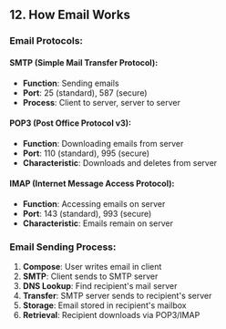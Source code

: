 ## 12. How Email Works

### Email Protocols:

#### SMTP (Simple Mail Transfer Protocol):
- **Function**: Sending emails
- **Port**: 25 (standard), 587 (secure)
- **Process**: Client to server, server to server

#### POP3 (Post Office Protocol v3):
- **Function**: Downloading emails from server
- **Port**: 110 (standard), 995 (secure)
- **Characteristic**: Downloads and deletes from server

#### IMAP (Internet Message Access Protocol):
- **Function**: Accessing emails on server
- **Port**: 143 (standard), 993 (secure)
- **Characteristic**: Emails remain on server

### Email Sending Process:
1. **Compose**: User writes email in client
2. **SMTP**: Client sends to SMTP server
3. **DNS Lookup**: Find recipient's mail server
4. **Transfer**: SMTP server sends to recipient's server
5. **Storage**: Email stored in recipient's mailbox
6. **Retrieval**: Recipient downloads via POP3/IMAP
